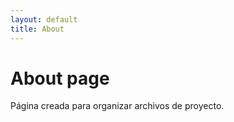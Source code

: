 ```yaml
---
layout: default
title: About
---
```

# About page

Página creada para organizar archivos de proyecto.